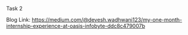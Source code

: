 Task 2

Blog Link: https://medium.com/@devesh.wadhwani123/my-one-month-internship-experience-at-oasis-infobyte-ddc8c479007b
